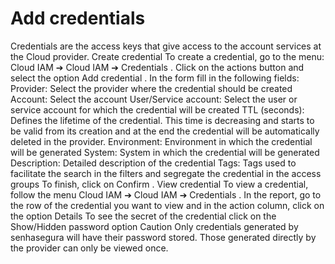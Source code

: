 # Add credentials 

Credentials are the access keys that give access to the account services at the Cloud provider.
Create credential
To create a credential, go to the menu: 
Cloud IAM ➔ Cloud IAM ➔ Credentials
.
Click on the actions button and select the option 
Add credential
.
In the form fill in the following fields:
Provider:
 Select the provider where the credential should be created
Account:
 Select the account
User/Service account:
 Select the user or service account for which the credential will be created
TTL (seconds):
 Defines the lifetime of the credential. This time is decreasing and starts to be valid from its creation and at the end the credential will be automatically deleted in the provider.
Environment:
 Environment in which the credential will be generated
System:
 System in which the credential will be generated
Description:
 Detailed description of the credential
Tags:
 Tags used to facilitate the search in the filters and segregate the credential in the access groups
To finish, click on 
Confirm
.
View credential
To view a credential, follow the menu 
Cloud IAM ➔ Cloud IAM ➔ Credentials
.
In the report, go to the row of the credential you want to view and in the action column, click on the option 
Details
To see the secret of the credential click on the 
Show/Hidden password
 option
Caution
Only credentials generated by senhasegura will have their password stored. Those generated directly by the provider can only be viewed once.